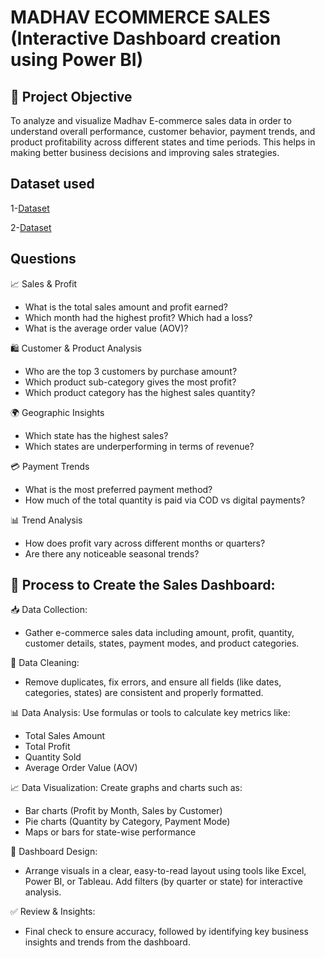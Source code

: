 # MADHAV ECOMMERCE SALES (Interactive Dashboard creation using Power BI)

## 🎯 Project Objective

To analyze and visualize Madhav E-commerce sales data in order to understand overall performance, customer behavior, payment trends, and product profitability across different states and time periods. This helps in making better business decisions and improving sales strategies.

## Dataset used
1-<a href="https://github.com/Nikhil29112002/Data-Analysis-Dasboard-Power-BI/blob/main/Details.csv">Dataset</a>

2-<a href="https://github.com/Nikhil29112002/Data-Analysis-Dasboard-Power-BI/blob/main/Orders.csv">Dataset</a>

## Questions 

📈 Sales & Profit
- What is the total sales amount and profit earned?
- Which month had the highest profit? Which had a loss?
- What is the average order value (AOV)?

🛍️ Customer & Product Analysis
- Who are the top 3 customers by purchase amount?
- Which product sub-category gives the most profit?
- Which product category has the highest sales quantity?

🌍 Geographic Insights
- Which state has the highest sales?
- Which states are underperforming in terms of revenue?

💳 Payment Trends
- What is the most preferred payment method?
- How much of the total quantity is paid via COD vs digital payments?

📊 Trend Analysis
- How does profit vary across different months or quarters?
- Are there any noticeable seasonal trends?

## 🔄 Process to Create the Sales Dashboard:
📥 Data Collection:
- Gather e-commerce sales data including amount, profit, quantity, customer details, states, payment modes, and product categories.

🧹 Data Cleaning:
- Remove duplicates, fix errors, and ensure all fields (like dates, categories, states) are consistent and properly formatted.

📊 Data Analysis:
  Use formulas or tools to calculate key metrics like:
- Total Sales Amount
- Total Profit
- Quantity Sold
- Average Order Value (AOV)

📈 Data Visualization:
  Create graphs and charts such as:
- Bar charts (Profit by Month, Sales by Customer)
- Pie charts (Quantity by Category, Payment Mode)
- Maps or bars for state-wise performance

📌 Dashboard Design:
- Arrange visuals in a clear, easy-to-read layout using tools like Excel, Power BI, or Tableau. Add filters (by quarter or state) for interactive analysis.

✅ Review & Insights:
- Final check to ensure accuracy, followed by identifying key business insights and trends from the dashboard.
